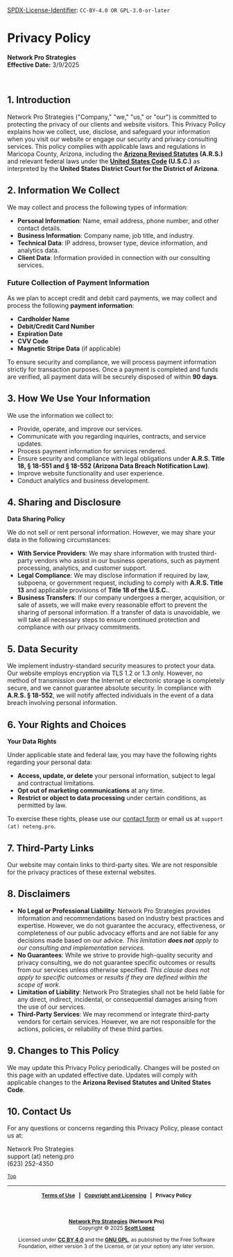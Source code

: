 <!-- =========================================================================
SPDX-License-Identifier: CC-BY-4.0 OR GPL-3.0-or-later
This file is part of Network Pro.
========================================================================== -->

<!--
Network Pro Strategies (Network Pro)
Copyright © 2025 Scott Lopez

---

I. Creative Commons Attribution 4.0 International

Network Pro (the "Licensed Material") is licensed under Creative Commons Attribution 4.0 International ("CC BY 4.0"). To view a copy of this license, visit https://creativecommons.org/licenses/by/4.0/.

Per the terms of the License, you are free to distribute, remix, adapt, and build upon the Licensed Material for any purpose, even commercially. You must give appropriate credit, provide a link to the License, and indicate if changes were made.

The Licensor offers the Licensed Material as-is and as-available, and makes no representations or warranties of any kind concerning the Licensed Material, whether express, implied, statutory, or other. This includes, without limitation, warranties of title, merchantability, fitness for a particular purpose, non-infringement, absence of latent or other defects, accuracy, or the presence or absence of errors, whether or not known or discoverable.

Permissions beyond the scope of this License—or instead of those permitted by this License—may be available as further defined within this document.

  SPDX Reference: https://spdx.org/licenses/CC-BY-4.0.html
  Canonical URL: https://creativecommons.org/licenses/by/4.0/

---

II. GNU General Public License

Network Pro is free software: you can redistribute it and/or modify it under the terms of the GNU General Public License ("GNU GPL") as published by the Free Software Foundation, either version 3 of the License, or (at your option) any later version.

This material is distributed in the hope that it will be useful, but WITHOUT ANY WARRANTY; without even the implied warranty of MERCHANTABILITY or FITNESS FOR A PARTICULAR PURPOSE.

See the GNU General Public License for more details.

  SPDX Reference: https://spdx.org/licenses/GPL-3.0-or-later.html
  Canonical URL: https://www.gnu.org/licenses/gpl-3.0.html

---

Author: Scott Lopez
Email: <contact@neteng.pro>
Web: <https://bio.neteng.pro>
-->

[SPDX-License-Identifier](https://spdx.dev/learn/handling-license-info/):
`CC-BY-4.0 OR GPL-3.0-or-later`

<!-- markdownlint-disable MD036 -->

# <a id="top">Privacy Policy</a>

**Network Pro Strategies**  
**Effective Date:** 3/9/2025

&nbsp;

## 1. Introduction

Network Pro Strategies ("Company," "we," "us," or "our") is committed to protecting the privacy of our clients and website visitors. This Privacy Policy explains how we collect, use, disclose, and safeguard your information when you visit our website or engage our security and privacy consulting services. This policy complies with applicable laws and regulations in Maricopa County, Arizona, including the **[Arizona Revised Statutes](https://www.azleg.gov/arstitle/) (A.R.S.)** and relevant federal laws under the **[United States Code](https://uscode.house.gov/) (U.S.C.)** as interpreted by the **United States District Court for the District of Arizona**.

## **2. Information We Collect**

We may collect and process the following types of information:

- **Personal Information**: Name, email address, phone number, and other contact details.
- **Business Information**: Company name, job title, and industry.
- **Technical Data**: IP address, browser type, device information, and analytics data.
- **Client Data**: Information provided in connection with our consulting services.

### **Future Collection of Payment Information**

As we plan to accept credit and debit card payments, we may collect and process the following **payment information**:

- **Cardholder Name**
- **Debit/Credit Card Number**
- **Expiration Date**
- **CVV Code**
- **Magnetic Stripe Data** (if applicable)

To ensure security and compliance, we will process payment information strictly for transaction purposes. Once a payment is completed and funds are verified, all payment data will be securely disposed of within **90 days**.

## 3. How We Use Your Information

We use the information we collect to:

- Provide, operate, and improve our services.
- Communicate with you regarding inquiries, contracts, and service updates.
- Process payment information for services rendered.
- Ensure security and compliance with legal obligations under **A.R.S. Title 18, § 18-551 and § 18-552 (Arizona Data Breach Notification Law)**.
- Improve website functionality and user experience.
- Conduct analytics and business development.

## 4. Sharing and Disclosure

**Data Sharing Policy**

We do not sell or rent personal information. However, we may share your data in the following circumstances:

- **With Service Providers**: We may share information with trusted third-party vendors who assist in our business operations, such as payment processing, analytics, and customer support.
- **Legal Compliance**: We may disclose information if required by law, subpoena, or government request, including to comply with **A.R.S. Title 13** and applicable provisions of **Title 18 of the U.S.C.**.
- **Business Transfers**: If our company undergoes a merger, acquisition, or sale of assets, we will make every reasonable effort to prevent the sharing of personal information. If a transfer of data is unavoidable, we will take all necessary steps to ensure continued protection and compliance with our privacy commitments.

## 5. Data Security

We implement industry-standard security measures to protect your data. Our website employs encryption via TLS 1.2 or 1.3 only. However, no method of transmission over the Internet or electronic storage is completely secure, and we cannot guarantee absolute security. In compliance with **A.R.S. § 18-552**, we will notify affected individuals in the event of a data breach involving personal information.

## 6. Your Rights and Choices

**Your Data Rights**

Under applicable state and federal law, you may have the following rights regarding your personal data:

- **Access, update, or delete** your personal information, subject to legal and contractual limitations.
- **Opt out of marketing communications** at any time.
- **Restrict or object to data processing** under certain conditions, as permitted by law.

To exercise these rights, please use our [contact form](https://tr.ee/HAI1inalZH) or email us at `support (at) neteng.pro`.

## 7. Third-Party Links

Our website may contain links to third-party sites. We are not responsible for the privacy practices of these external websites.

## 8. Disclaimers

- **No Legal or Professional Liability**: Network Pro Strategies provides information and recommendations based on industry best practices and expertise. However, we do not guarantee the accuracy, effectiveness, or completeness of our public advocacy efforts and are not liable for any decisions made based on our advice. _This limitation **does not** apply to our consulting and implementation services._
- **No Guarantees**: While we strive to provide high-quality security and privacy consulting, we do not guarantee specific outcomes or results from our services unless otherwise specified. _This clause does not apply to specific outcomes or results if they are defined within the scope of work._
- **Limitation of Liability**: Network Pro Strategies shall not be held liable for any direct, indirect, incidental, or consequential damages arising from the use of our services.
- **Third-Party Services**: We may recommend or integrate third-party vendors for certain services. However, we are not responsible for the actions, policies, or reliability of these third parties.

## 9. Changes to This Policy

We may update this Privacy Policy periodically. Changes will be posted on this page with an updated effective date. Updates will comply with applicable changes to the **Arizona Revised Statutes and United States Code**.

## 10. Contact Us

For any questions or concerns regarding this Privacy Policy, please contact us at:

Network Pro Strategies  
support (at) neteng.pro  
(623) 252-4350

<sub>[Top](#top)</sub>

---

<span style="font-size: 12px; font-weight: bold; text-align: center;">

[Terms of Use](https://github.com/netwk-pro/netwk-pro.github.io/blob/master/legal/TERMS.md) &nbsp; | &nbsp; [Copyright and Licensing](https://github.com/netwk-pro/netwk-pro.github.io/blob/master/LICENSE.md) &nbsp; | &nbsp; Privacy Policy

</span>

&nbsp;

<span style="font-size: 12px; text-align: center;">

**[Network Pro Strategies](https://netwk.pro/) (Network Pro)**  
Copyright &copy; 2025 **[Scott Lopez](https://bio.neteng.pro)**

Licensed under **[CC BY 4.0](https://creativecommons.org/licenses/by/4.0/)** and the **[GNU GPL](https://spdx.org/licenses/GPL-3.0-or-later.html)**, as published by the Free Software Foundation, either version 3 of the License, or (at your option) any later version.

</span>
